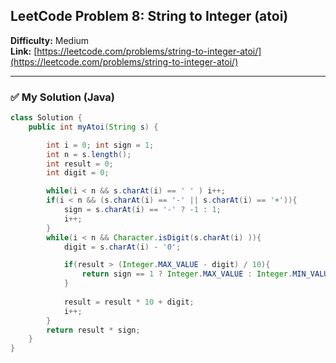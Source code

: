 ## LeetCode Problem 8: String to Integer (atoi)

**Difficulty:** Medium  
**Link:** [https://leetcode.com/problems/string-to-integer-atoi/](https://leetcode.com/problems/string-to-integer-atoi/)

---

### ✅ My Solution (Java)
```java
class Solution {
    public int myAtoi(String s) {

        int i = 0; int sign = 1;
        int n = s.length();
        int result = 0;
        int digit = 0;

        while(i < n && s.charAt(i) == ' ' ) i++;
        if(i < n && (s.charAt(i) == '-' || s.charAt(i) == '+')){
            sign = s.charAt(i) == '-' ? -1 : 1;
            i++;
        }
        while(i < n && Character.isDigit(s.charAt(i) )){
            digit = s.charAt(i) - '0';

            if(result > (Integer.MAX_VALUE - digit) / 10){
                return sign == 1 ? Integer.MAX_VALUE : Integer.MIN_VALUE;
            }
            
            result = result * 10 + digit;
            i++;
        }
        return result * sign;
    }
}

